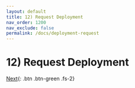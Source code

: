 ```yaml
---
layout: default
title: 12) Request Deployment
nav_order: 1200
nav_exclude: false
permalink: /docs/deployment-request
---
```


# 12) Request Deployment


[Next](/lab-aemc-utah/docs/deployment-approval){: .btn .btn-green .fs-2}